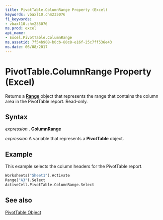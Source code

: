 ```yaml
---
title: PivotTable.ColumnRange Property (Excel)
keywords: vbaxl10.chm235076
f1_keywords:
- vbaxl10.chm235076
ms.prod: excel
api_name:
- Excel.PivotTable.ColumnRange
ms.assetid: 7f54b908-b0cb-80c8-e16f-25c7ff536e43
ms.date: 06/08/2017
---
```



# PivotTable.ColumnRange Property (Excel)

Returns a  **[Range](Excel.Range(objec).md)** object that represents the range that contains the column area in the PivotTable report. Read-only.


## Syntax

 _expression_ . **ColumnRange**

 _expression_ A variable that represents a **PivotTable** object.


## Example

This example selects the column headers for the PivotTable report.


```vb
Worksheets("Sheet1").Activate 
Range("A3").Select 
ActiveCell.PivotTable.ColumnRange.Select
```


## See also


[PivotTable Object](Excel.PivotTable.md)

